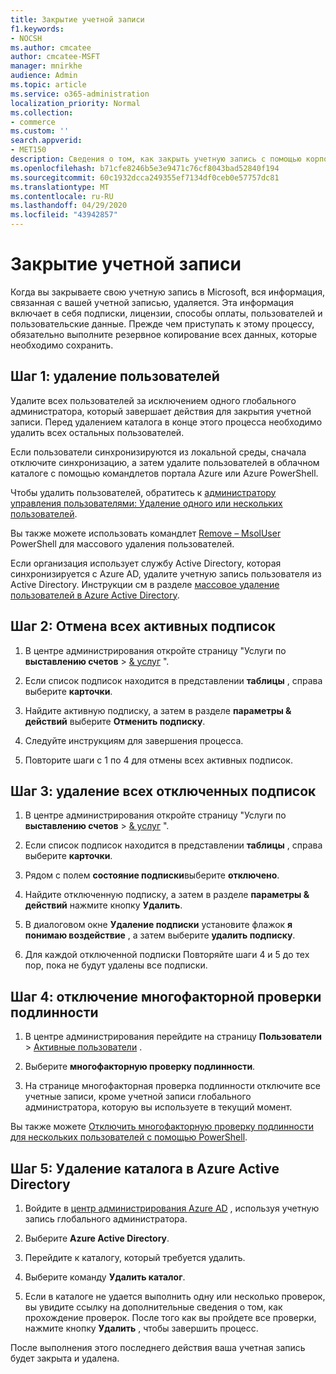```yaml
---
title: Закрытие учетной записи
f1.keywords:
- NOCSH
ms.author: cmcatee
author: cmcatee-MSFT
manager: mnirkhe
audience: Admin
ms.topic: article
ms.service: o365-administration
localization_priority: Normal
ms.collection:
- commerce
ms.custom: ''
search.appverid:
- MET150
description: Сведения о том, как закрыть учетную запись с помощью корпорации Майкрософт.
ms.openlocfilehash: b71cfe8246b5e3e9471c76cf8043bad52840f194
ms.sourcegitcommit: 60c1932dcca249355ef7134df0ceb0e57757dc81
ms.translationtype: MT
ms.contentlocale: ru-RU
ms.lasthandoff: 04/29/2020
ms.locfileid: "43942857"
---
```

# <a name="close-your-account"></a>Закрытие учетной записи

Когда вы закрываете свою учетную запись в Microsoft, вся информация, связанная с вашей учетной записью, удаляется. Эта информация включает в себя подписки, лицензии, способы оплаты, пользователей и пользовательские данные. Прежде чем приступать к этому процессу, обязательно выполните резервное копирование всех данных, которые необходимо сохранить.

## <a name="step-1-delete-users"></a>Шаг 1: удаление пользователей

Удалите всех пользователей за исключением одного глобального администратора, который завершает действия для закрытия учетной записи. Перед удалением каталога в конце этого процесса необходимо удалить всех остальных пользователей.

Если пользователи синхронизируются из локальной среды, сначала отключите синхронизацию, а затем удалите пользователей в облачном каталоге с помощью командлетов портала Azure или Azure PowerShell.

Чтобы удалить пользователей, обратитесь к <a href="https://docs.microsoft.com/office365/admin/add-users/delete-a-user?view=o365-worldwide#user-management-admin-delete-one-or-more-users-from-office-365">администратору управления пользователями: Удаление одного или нескольких пользователей</a>.

Вы также можете использовать командлет <a href="https://go.microsoft.com/fwlink/?linkid=842230">Remove – MsolUser</a> PowerShell для массового удаления пользователей.

Если организация использует службу Active Directory, которая синхронизируется с Azure AD, удалите учетную запись пользователя из Active Directory. Инструкции см в разделе <a href="https://docs.microsoft.com/azure/active-directory/users-groups-roles/users-bulk-delete">массовое удаление пользователей в Azure Active Directory</a>.

## <a name="step-2-cancel-all-active-subscriptions"></a>Шаг 2: Отмена всех активных подписок

1. В центре администрирования откройте страницу "Услуги по **выставлению счетов** > <a href="https://go.microsoft.com/fwlink/p/?linkid=842054" target="_blank">& услуг</a> ".

2. Если список подписок находится в представлении **таблицы** , справа выберите **карточки**.

3. Найдите активную подписку, а затем в разделе **параметры & действий** выберите **Отменить подписку**.

4. Следуйте инструкциям для завершения процесса.

5. Повторите шаги с 1 по 4 для отмены всех активных подписок.

## <a name="step-3-delete-all-disabled-subscriptions"></a>Шаг 3: удаление всех отключенных подписок

1. В центре администрирования откройте страницу "Услуги по **выставлению счетов** > <a href="https://go.microsoft.com/fwlink/p/?linkid=842054" target="_blank">& услуг</a> ".

2. Если список подписок находится в представлении **таблицы** , справа выберите **карточки**.

3. Рядом с полем **состояние подписки**выберите **отключено**.

4. Найдите отключенную подписку, а затем в разделе **параметры & действий** нажмите кнопку **Удалить**.

5. В диалоговом окне **Удаление подписки** установите флажок **я понимаю воздействие** , а затем выберите **удалить подписку**.

6. Для каждой отключенной подписки Повторяйте шаги 4 и 5 до тех пор, пока не будут удалены все подписки.

## <a name="step-4-disable-multi-factor-authentication"></a>Шаг 4: отключение многофакторной проверки подлинности

1. В центре администрирования перейдите на страницу **Пользователи** > <a href="https://go.microsoft.com/fwlink/p/?linkid=834822" target="_blank">Активные пользователи</a> .

2. Выберите **многофакторную проверку подлинности**.

3. На странице многофакторная проверка подлинности отключите все учетные записи, кроме учетной записи глобального администратора, которую вы используете в текущий момент.

Вы также можете <a href="https://docs.microsoft.com/azure/active-directory/authentication/howto-mfa-userstates#change-state-using-powershell">Отключить многофакторную проверку подлинности для нескольких пользователей с помощью PowerShell</a>.

## <a name="step-5-delete-the-directory-in-azure-active-directory"></a>Шаг 5: Удаление каталога в Azure Active Directory

1. Войдите в <a href="https://aad.portal.azure.com/" target="_blank">центр администрирования Azure AD</a> , используя учетную запись глобального администратора.

2. Выберите **Azure Active Directory**.

3. Перейдите к каталогу, который требуется удалить.

4. Выберите команду **Удалить каталог**.

5. Если в каталоге не удается выполнить одну или несколько проверок, вы увидите ссылку на дополнительные сведения о том, как прохождение проверок. После того как вы пройдете все проверки, нажмите кнопку **Удалить** , чтобы завершить процесс.

После выполнения этого последнего действия ваша учетная запись будет закрыта и удалена.
